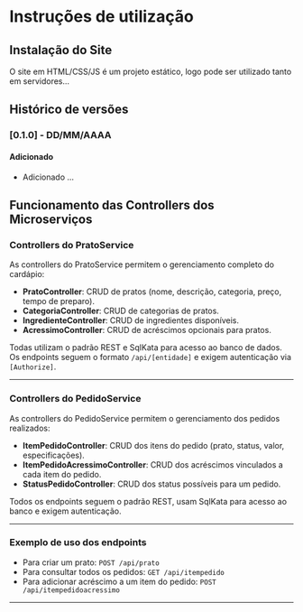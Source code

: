 # Instruções de utilização

## Instalação do Site

O site em HTML/CSS/JS é um projeto estático, logo pode ser utilizado tanto em servidores...

## Histórico de versões

### [0.1.0] - DD/MM/AAAA
#### Adicionado
- Adicionado ...

## Funcionamento das Controllers dos Microserviços

### Controllers do PratoService

As controllers do PratoService permitem o gerenciamento completo do cardápio:

- **PratoController**: CRUD de pratos (nome, descrição, categoria, preço, tempo de preparo).
- **CategoriaController**: CRUD de categorias de pratos.
- **IngredienteController**: CRUD de ingredientes disponíveis.
- **AcressimoController**: CRUD de acréscimos opcionais para pratos.

Todas utilizam o padrão REST e SqlKata para acesso ao banco de dados. Os endpoints seguem o formato `/api/[entidade]` e exigem autenticação via `[Authorize]`.

---

### Controllers do PedidoService

As controllers do PedidoService permitem o gerenciamento dos pedidos realizados:

- **ItemPedidoController**: CRUD dos itens do pedido (prato, status, valor, especificações).
- **ItemPedidoAcressimoController**: CRUD dos acréscimos vinculados a cada item do pedido.
- **StatusPedidoController**: CRUD dos status possíveis para um pedido.

Todos os endpoints seguem o padrão REST, usam SqlKata para acesso ao banco e exigem autenticação.

---

### Exemplo de uso dos endpoints

- Para criar um prato: `POST /api/prato`
- Para consultar todos os pedidos: `GET /api/itempedido`
- Para adicionar acréscimo a um item do pedido: `POST /api/itempedidoacressimo`

---